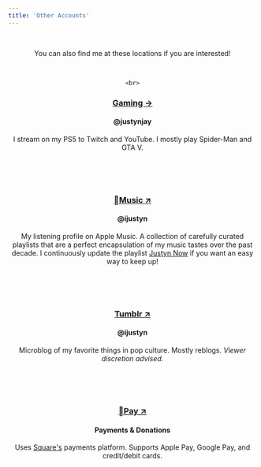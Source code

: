 ```yaml
---
title: 'Other Accounts'
---
```

<center><br><p>You can also find me at these locations if you are interested!</p><br>
    
    <br>

<h3><a href="/gaming">Gaming &#8594;</a></h3>
<h4>@justynjay</h4>
I stream on my PS5 to Twitch and YouTube. I mostly play Spider-Man and GTA V.

<br><br><br>
    
<h3><a href="/apple-music" target="_blank">Music &#8599;</a></h3>
<h4>@ijustyn</h4>
My listening profile on Apple Music. A collection of carefully curated playlists that are a perfect encapsulation of my music tastes over the past decade. I continuously update the playlist <a href="/justyn-now">Justyn Now</a> if you want an easy way to keep up!

<br><br><br>

<h3><a href="/tumblr" target="_blank">Tumblr &#8599;</a></h3>
<h4>@ijustyn</h4>
Microblog of my favorite things in pop culture. Mostly reblogs. <i>Viewer discretion advised.</i>

<br><br><br>
    
<h3><a href="/tip" target="_blank">Pay &#8599;</a></h3>
<h4>Payments & Donations</h4>
Uses <a href="https://squareup.com">Square's</a> payments platform. Supports Apple Pay, Google Pay, and credit/debit cards. 
<br><br><br>
</center>